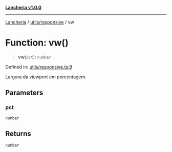 [**Lancheria v1.0.0**](../../../README.md)

***

[Lancheria](../../../README.md) / [utils/responsive](../README.md) / vw

# Function: vw()

> **vw**(`pct`): `number`

Defined in: [utils/responsive.ts:9](https://github.com/eudavidreis-odev/lancheria/blob/documentacao_inicial/utils/responsive.ts#L9)

Largura da viewport em porcentagem.

## Parameters

### pct

`number`

## Returns

`number`
